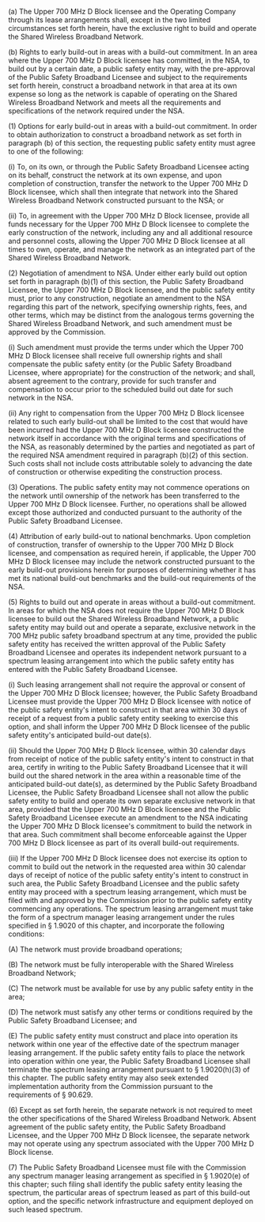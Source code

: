 (a) The Upper 700 MHz D Block licensee and the Operating Company through its lease arrangements shall, except in the two limited circumstances set forth herein, have the exclusive right to build and operate the Shared Wireless Broadband Network.

(b) Rights to early build-out in areas with a build-out commitment. In an area where the Upper 700 MHz D Block licensee has committed, in the NSA, to build out by a certain date, a public safety entity may, with the pre-approval of the Public Safety Broadband Licensee and subject to the requirements set forth herein, construct a broadband network in that area at its own expense so long as the network is capable of operating on the Shared Wireless Broadband Network and meets all the requirements and specifications of the network required under the NSA.

(1) Options for early build-out in areas with a build-out commitment. In order to obtain authorization to construct a broadband network as set forth in paragraph (b) of this section, the requesting public safety entity must agree to one of the following:

(i) To, on its own, or through the Public Safety Broadband Licensee acting on its behalf, construct the network at its own expense, and upon completion of construction, transfer the network to the Upper 700 MHz D Block licensee, which shall then integrate that network into the Shared Wireless Broadband Network constructed pursuant to the NSA; or

(ii) To, in agreement with the Upper 700 MHz D Block licensee, provide all funds necessary for the Upper 700 MHz D Block licensee to complete the early construction of the network, including any and all additional resource and personnel costs, allowing the Upper 700 MHz D Block licensee at all times to own, operate, and manage the network as an integrated part of the Shared Wireless Broadband Network.

(2) Negotiation of amendment to NSA. Under either early build out option set forth in paragraph (b)(1) of this section, the Public Safety Broadband Licensee, the Upper 700 MHz D Block licensee, and the public safety entity must, prior to any construction, negotiate an amendment to the NSA regarding this part of the network, specifying ownership rights, fees, and other terms, which may be distinct from the analogous terms governing the Shared Wireless Broadband Network, and such amendment must be approved by the Commission.

(i) Such amendment must provide the terms under which the Upper 700 MHz D Block licensee shall receive full ownership rights and shall compensate the public safety entity (or the Public Safety Broadband Licensee, where appropriate) for the construction of the network; and shall, absent agreement to the contrary, provide for such transfer and compensation to occur prior to the scheduled build out date for such network in the NSA.

(ii) Any right to compensation from the Upper 700 MHz D Block licensee related to such early build-out shall be limited to the cost that would have been incurred had the Upper 700 MHz D Block licensee constructed the network itself in accordance with the original terms and specifications of the NSA, as reasonably determined by the parties and negotiated as part of the required NSA amendment required in paragraph (b)(2) of this section. Such costs shall not include costs attributable solely to advancing the date of construction or otherwise expediting the construction process.

(3) Operations. The public safety entity may not commence operations on the network until ownership of the network has been transferred to the Upper 700 MHz D Block licensee. Further, no operations shall be allowed except those authorized and conducted pursuant to the authority of the Public Safety Broadband Licensee.

(4) Attribution of early build-out to national benchmarks. Upon completion of construction, transfer of ownership to the Upper 700 MHz D Block licensee, and compensation as required herein, if applicable, the Upper 700 MHz D Block licensee may include the network constructed pursuant to the early build-out provisions herein for purposes of determining whether it has met its national build-out benchmarks and the build-out requirements of the NSA.

(5) Rights to build out and operate in areas without a build-out commitment. In areas for which the NSA does not require the Upper 700 MHz D Block licensee to build out the Shared Wireless Broadband Network, a public safety entity may build out and operate a separate, exclusive network in the 700 MHz public safety broadband spectrum at any time, provided the public safety entity has received the written approval of the Public Safety Broadband Licensee and operates its independent network pursuant to a spectrum leasing arrangement into which the public safety entity has entered with the Public Safety Broadband Licensee.

(i) Such leasing arrangement shall not require the approval or consent of the Upper 700 MHz D Block licensee; however, the Public Safety Broadband Licensee must provide the Upper 700 MHz D Block licensee with notice of the public safety entity's intent to construct in that area within 30 days of receipt of a request from a public safety entity seeking to exercise this option, and shall inform the Upper 700 MHz D Block licensee of the public safety entity's anticipated build-out date(s).

(ii) Should the Upper 700 MHz D Block licensee, within 30 calendar days from receipt of notice of the public safety entity's intent to construct in that area, certify in writing to the Public Safety Broadband Licensee that it will build out the shared network in the area within a reasonable time of the anticipated build-out date(s), as determined by the Public Safety Broadband Licensee, the Public Safety Broadband Licensee shall not allow the public safety entity to build and operate its own separate exclusive network in that area, provided that the Upper 700 MHz D Block licensee and the Public Safety Broadband Licensee execute an amendment to the NSA indicating the Upper 700 MHz D Block licensee's commitment to build the network in that area. Such commitment shall become enforceable against the Upper 700 MHz D Block licensee as part of its overall build-out requirements.

(iii) If the Upper 700 MHz D Block licensee does not exercise its option to commit to build out the network in the requested area within 30 calendar days of receipt of notice of the public safety entity's intent to construct in such area, the Public Safety Broadband Licensee and the public safety entity may proceed with a spectrum leasing arrangement, which must be filed with and approved by the Commission prior to the public safety entity commencing any operations. The spectrum leasing arrangement must take the form of a spectrum manager leasing arrangement under the rules specified in § 1.9020 of this chapter, and incorporate the following conditions:

(A) The network must provide broadband operations;

(B) The network must be fully interoperable with the Shared Wireless Broadband Network;

(C) The network must be available for use by any public safety entity in the area;

(D) The network must satisfy any other terms or conditions required by the Public Safety Broadband Licensee; and

(E) The public safety entity must construct and place into operation its network within one year of the effective date of the spectrum manager leasing arrangement. If the public safety entity fails to place the network into operation within one year, the Public Safety Broadband Licensee shall terminate the spectrum leasing arrangement pursuant to § 1.9020(h)(3) of this chapter. The public safety entity may also seek extended implementation authority from the Commission pursuant to the requirements of § 90.629.
                                

(6) Except as set forth herein, the separate network is not required to meet the other specifications of the Shared Wireless Broadband Network. Absent agreement of the public safety entity, the Public Safety Broadband Licensee, and the Upper 700 MHz D Block licensee, the separate network may not operate using any spectrum associated with the Upper 700 MHz D Block license.

(7) The Public Safety Broadband Licensee must file with the Commission any spectrum manager leasing arrangement as specified in § 1.9020(e) of this chapter; such filing shall identify the public safety entity leasing the spectrum, the particular areas of spectrum leased as part of this build-out option, and the specific network infrastructure and equipment deployed on such leased spectrum.

